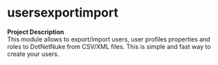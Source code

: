 # usersexportimport
<p><strong>Project Description</strong><br /> This module allows to export/import users, user profiles properties and roles to DotNetNuke from CSV/XML files. This is simple and fast way to create your users.</p>
<p>&nbsp;</p>
